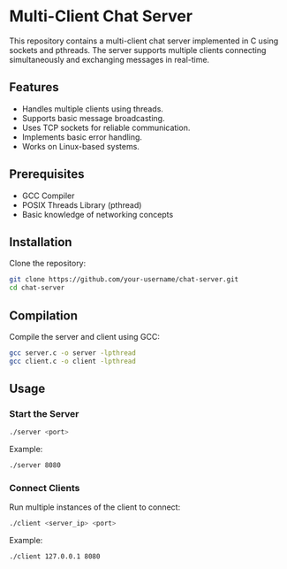 # Multi-Client Chat Server

This repository contains a multi-client chat server implemented in C using sockets and pthreads. The server supports multiple clients connecting simultaneously and exchanging messages in real-time.

## Features
- Handles multiple clients using threads.
- Supports basic message broadcasting.
- Uses TCP sockets for reliable communication.
- Implements basic error handling.
- Works on Linux-based systems.

## Prerequisites
- GCC Compiler
- POSIX Threads Library (pthread)
- Basic knowledge of networking concepts

## Installation
Clone the repository:
```sh
git clone https://github.com/your-username/chat-server.git
cd chat-server
```

## Compilation
Compile the server and client using GCC:
```sh
gcc server.c -o server -lpthread
gcc client.c -o client -lpthread
```

## Usage
### Start the Server
```sh
./server <port>
```
Example:
```sh
./server 8080
```

### Connect Clients
Run multiple instances of the client to connect:
```sh
./client <server_ip> <port>
```
Example:
```sh
./client 127.0.0.1 8080
```

